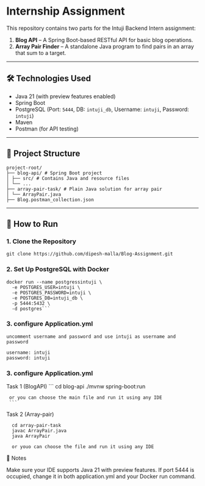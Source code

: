 #  Internship Assignment

This repository contains two parts for the Intuji Backend Intern assignment:

1. **Blog API** – A Spring Boot-based RESTful API for basic blog operations.
2. **Array Pair Finder** – A standalone Java program to find pairs in an array that sum to a target.

---

## 🛠️ Technologies Used

- Java 21 (with preview features enabled)
- Spring Boot
- PostgreSQL (Port: `5444`, DB: `intuji_db`, Username: `intuji`, Password: `intuji`)
- Maven
- Postman (for API testing)

---

## 📁 Project Structure
```
project-root/
├── blog-api/ # Spring Boot project
│ ├── src/ # Contains Java and resource files
│ └── ...
├── array-pair-task/ # Plain Java solution for array pair 
│ └── ArrayPair.java
├── Blog.postman_collection.json
```




---

## 🚀 How to Run

### 1. Clone the Repository

```
git clone https://github.com/dipesh-malla/Blog-Assignment.git
```
### 2.  Set Up PostgreSQL with Docker
```
docker run --name postgressintuji \
  -e POSTGRES_USER=intuji \
  -e POSTGRES_PASSWORD=intuji \
  -e POSTGRES_DB=intuji_db \
  -p 5444:5432 \
  -d postgres```
```
### 3. configure Application.yml
```
uncomment username and password and use intuji as username and password

username: intuji
password: intuji
```
### 3. configure Application.yml
  Task 1 (BlogAPI)
     ```
       cd blog-api
      ./mvnw spring-boot:run

     or you can choose the main file and run it using any IDE
     ```
  Task 2 (Array-pair)
  ```
    cd array-pair-task
    javac ArrayPair.java
    java ArrayPair
  
    or youo can choose the file and run it using any IDE
  ```


📝 Notes

  Make sure your IDE supports Java 21 with preview features.
  If port 5444 is occupied, change it in both application.yml and your Docker run command.




